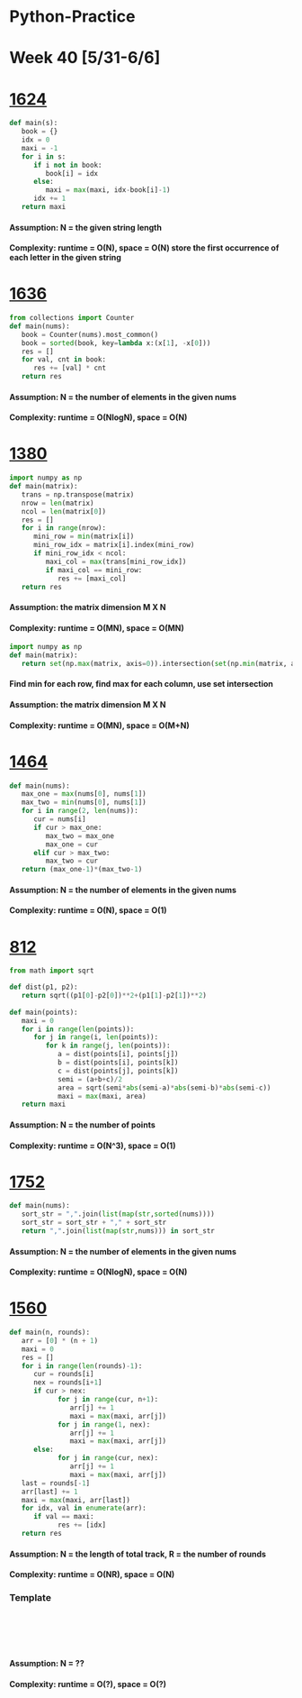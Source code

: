 # Python-Practice

# Week 40 [5/31-6/6]

# [1624](https://leetcode.com/problems/largest-substring-between-two-equal-characters/)
```python
def main(s):
   book = {}
   idx = 0
   maxi = -1
   for i in s:
      if i not in book:
         book[i] = idx
      else:
         maxi = max(maxi, idx-book[i]-1)
      idx += 1
   return maxi
```
#### Assumption: N = the given string length
#### Complexity: runtime = O(N), space = O(N) store the first occurrence of each letter in the given string

# [1636](https://leetcode.com/problems/sort-array-by-increasing-frequency/)
```python
from collections import Counter
def main(nums):
   book = Counter(nums).most_common()
   book = sorted(book, key=lambda x:(x[1], -x[0]))
   res = []
   for val, cnt in book:
      res += [val] * cnt
   return res
```
#### Assumption: N = the number of elements in the given nums
#### Complexity: runtime = O(NlogN), space = O(N)

# [1380](https://leetcode.com/problems/lucky-numbers-in-a-matrix/)
```python
import numpy as np
def main(matrix):
   trans = np.transpose(matrix)
   nrow = len(matrix)
   ncol = len(matrix[0])
   res = []
   for i in range(nrow):
      mini_row = min(matrix[i])
      mini_row_idx = matrix[i].index(mini_row)
      if mini_row_idx < ncol:
         maxi_col = max(trans[mini_row_idx])
         if maxi_col == mini_row:
            res += [maxi_col]
   return res
```
#### Assumption: the matrix dimension M X N
#### Complexity: runtime = O(MN), space = O(MN)

```python
import numpy as np
def main(matrix):
   return set(np.max(matrix, axis=0)).intersection(set(np.min(matrix, axis=1)))
```
#### Find min for each row, find max for each column, use set intersection
#### Assumption: the matrix dimension M X N
#### Complexity: runtime = O(MN), space = O(M+N)

# [1464](https://leetcode.com/problems/maximum-product-of-two-elements-in-an-array/)
```python
def main(nums):
   max_one = max(nums[0], nums[1])
   max_two = min(nums[0], nums[1])
   for i in range(2, len(nums)):
      cur = nums[i]
      if cur > max_one:
         max_two = max_one
         max_one = cur
      elif cur > max_two:
         max_two = cur
   return (max_one-1)*(max_two-1)
```
#### Assumption: N = the number of elements in the given nums
#### Complexity: runtime = O(N), space = O(1)

# [812](https://leetcode.com/problems/largest-triangle-area/)
```python
from math import sqrt

def dist(p1, p2):
   return sqrt((p1[0]-p2[0])**2+(p1[1]-p2[1])**2)
   
def main(points):
   maxi = 0
   for i in range(len(points)):
      for j in range(i, len(points)):
         for k in range(j, len(points)):
            a = dist(points[i], points[j])
            b = dist(points[i], points[k])
            c = dist(points[j], points[k])
            semi = (a+b+c)/2
            area = sqrt(semi*abs(semi-a)*abs(semi-b)*abs(semi-c))
            maxi = max(maxi, area)
   return maxi
```
#### Assumption: N = the number of points
#### Complexity: runtime = O(N^3), space = O(1)

# [1752](https://leetcode.com/problems/check-if-array-is-sorted-and-rotated/)
```python
def main(nums):
   sort_str = ",".join(list(map(str,sorted(nums))))
   sort_str = sort_str + "," + sort_str
   return ",".join(list(map(str,nums))) in sort_str
```
#### Assumption: N = the number of elements in the given nums
#### Complexity: runtime = O(NlogN), space = O(N)

# [1560](https://leetcode.com/problems/most-visited-sector-in-a-circular-track/)
```python
def main(n, rounds):
   arr = [0] * (n + 1)
   maxi = 0
   res = []
   for i in range(len(rounds)-1):
      cur = rounds[i]
      nex = rounds[i+1]
      if cur > nex:
            for j in range(cur, n+1):
               arr[j] += 1
               maxi = max(maxi, arr[j])
            for j in range(1, nex):
               arr[j] += 1
               maxi = max(maxi, arr[j])
      else:
            for j in range(cur, nex):
               arr[j] += 1
               maxi = max(maxi, arr[j])
   last = rounds[-1]
   arr[last] += 1
   maxi = max(maxi, arr[last])
   for idx, val in enumerate(arr):
      if val == maxi:
            res += [idx]
   return res
```
#### Assumption: N = the length of total track, R = the number of rounds
#### Complexity: runtime = O(NR), space = O(N)

### Template
# []()
```sql
```

# []()
```python
```
#### Assumption: N = ??
#### Complexity: runtime = O(?), space = O(?)